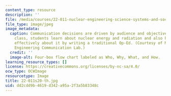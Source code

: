 ```yaml
---
content_type: resource
description: ''
file: /media/courses/22-011-nuclear-engineering-science-systems-and-society-spring-2020/dd2cdd9b4619d342a95a2f3a5b83348c_22-011s20-th.jpg
file_type: image/jpeg
image_metadata:
  caption: Communication decisions are driven by audience and objectives. In this
    class, students learn about nuclear energy and radiation and also how to communicate
    effectively about it by writing a traditional Op-Ed. (Courtesy of MIT School of
    Engineering Communication Lab.)
  credit: ''
  image-alt: Four-box flow chart labeled as Who, Why, What, and How.
learning_resource_types: []
license: https://creativecommons.org/licenses/by-nc-sa/4.0/
ocw_type: OCWImage
resourcetype: Image
title: 22-011s20-th.jpg
uid: dd2cdd9b-4619-d342-a95a-2f3a5b83348c
---
```

